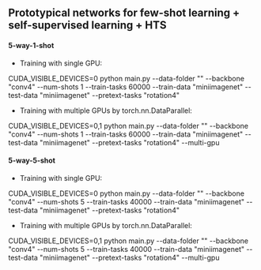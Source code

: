 ## Prototypical networks for few-shot learning + self-supervised learning + HTS


#### 5-way-1-shot

- Training with single GPU:

CUDA_VISIBLE_DEVICES=0 python main.py --data-folder "" --backbone "conv4" --num-shots 1 --train-tasks 60000 --train-data "miniimagenet" --test-data "miniimagenet" --pretext-tasks "rotation4"

- Training with multiple GPUs by torch.nn.DataParallel:

CUDA_VISIBLE_DEVICES=0,1 python main.py --data-folder "" --backbone "conv4" --num-shots 1 --train-tasks 60000 --train-data "miniimagenet" --test-data "miniimagenet" --pretext-tasks "rotation4" --multi-gpu


#### 5-way-5-shot

- Training with single GPU:

CUDA_VISIBLE_DEVICES=0 python main.py --data-folder "" --backbone "conv4" --num-shots 5 --train-tasks 40000 --train-data "miniimagenet" --test-data "miniimagenet" --pretext-tasks "rotation4"

- Training with multiple GPUs by torch.nn.DataParallel:

CUDA_VISIBLE_DEVICES=0,1 python main.py --data-folder "" --backbone "conv4" --num-shots 5 --train-tasks 40000 --train-data "miniimagenet" --test-data "miniimagenet" --pretext-tasks "rotation4" --multi-gpu

